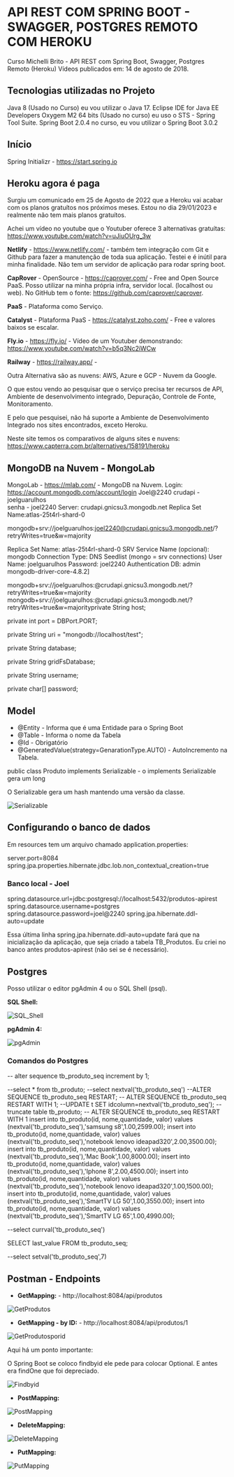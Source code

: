 # API REST COM SPRING BOOT - SWAGGER, POSTGRES REMOTO COM HEROKU

Curso Michelli Brito - API REST com Spring Boot, Swagger, Postgres Remoto (Heroku)
Vídeos publicados em: 14 de agosto de 2018.

## Tecnologias utilizadas no Projeto

Java 8 (Usado no Curso) eu vou utilizar o Java 17.
Eclipse IDE for Java EE Developers Oxygem M2 64 bits (Usado no curso) eu uso o STS - Spring Tool Suite.
Spring Boot 2.0.4 no curso, eu vou utilizar o Spring Boot 3.0.2

## Início

Spring Initializr - https://start.spring.io

## Heroku agora é paga

Surgiu um comunicado em 25 de Agosto de 2022 que a Heroku vai acabar com os planos gratuítos nos próximos meses. 
Estou no dia 29/01/2023 e realmente não tem mais planos gratuítos.

Achei um vídeo no youtube que o Youtuber oferece 3 alternativas gratuítas: https://www.youtube.com/watch?v=uJiuOUrg_3w


**Netlify** - https://www.netlify.com/ - também tem integração com Git e Github para fazer a manutenção de toda sua aplicação.
Testei e é inútil para minha finalidade. Não tem um servidor de aplicação para rodar spring boot.

**CapRover** - OpenSource - https://caprover.com/ - Free and Open Source PaaS. Posso utilizar na minha própria infra, servidor local. (localhost ou web).
No GitHub tem o fonte: https://github.com/caprover/caprover.

**PaaS** - Plataforma como Serviço.

**Catalyst** - Plataforma PaaS - https://catalyst.zoho.com/ - Free e valores baixos se escalar.

**Fly.io** - https://fly.io/ -
Vídeo de um Youtuber demonstrando: https://www.youtube.com/watch?v=b5q3Nc2iWCw

**Railway** - https://railway.app/ -

Outra Alternativa são as nuvens: AWS, Azure e GCP - Nuvem da Google.

O que estou vendo ao pesquisar que o serviço precisa ter recursos de API, Ambiente de desenvolvimento integrado, Depuração, Controle de Fonte, Monitoramento.

E pelo que pesquisei, não há suporte a Ambiente de Desenvolvimento Integrado nos sites encontrados, exceto Heroku.

Neste site temos os comparativos de alguns sites e nuvens: https://www.capterra.com.br/alternatives/158191/heroku

## MongoDB na Nuvem - MongoLab

MongoLab - https://mlab.com/ - MongoDB na Nuvem.
Login: https://account.mongodb.com/account/login
Joel@2240
crudapi - joelguarulhos  
senha - joel2240
Server: crudapi.gnicsu3.mongodb.net
Replica Set Name:atlas-25t4rl-shard-0

mongodb+srv://joelguarulhos:joel2240@crudapi.gnicsu3.mongodb.net/?retryWrites=true&w=majority


Replica Set Name: atlas-25t4rl-shard-0
SRV Service Name (opcional): mongodb
Connection Type: DNS Seedlist (mongo = srv connections)
User Name: joelguarulhos
Password: joel2240
Authentication DB: admin
mongodb-driver-core-4.8.2]

mongodb+srv://joelguarulhos:<password>@crudapi.gnicsu3.mongodb.net/?retryWrites=true&w=majority
mongodb+srv://joelguarulhos:<password>@crudapi.gnicsu3.mongodb.net/?retryWrites=true&w=majorityprivate String host;

private int port = DBPort.PORT;

private String uri = "mongodb://localhost/test";

private String database;

private String gridFsDatabase;

private String username;

private char[] password;

## Model

* @Entity - Informa que é uma Entidade para o Spring Boot
* @Table - Informa o nome da Tabela
* @Id - Obrigatório
* @GeneratedValue(strategy=GenarationType.AUTO) - AutoIncremento na Tabela.

public class Produto implements Serializable - o implements Serializable gera um long

O Serializable gera um hash mantendo uma versão da classe.

![Serializable](/Imagens/serializable.jpg "Serializable")

## Configurando o banco de dados

Em resources tem um arquivo chamado application.properties:

server.port=8084
spring.jpa.properties.hibernate.jdbc.lob.non_contextual_creation=true

### Banco local - Joel
spring.datasource.url=jdbc:postgresql://localhost:5432/produtos-apirest
spring.datasource.username=postgres
spring.datasource.password=joel@2240
spring.jpa.hibernate.ddl-auto=update 

Essa última linha spring.jpa.hibernate.ddl-auto=update  fará que na inicialização da aplicação, que seja criado a tabela TB_Produtos.
Eu criei no banco antes produtos-apirest (não sei se é necessário).

## Postgres

Posso utilizar o editor pgAdmin 4 ou o SQL Shell (psql).

**SQL Shell:**

![SQL_Shell](/Imagens/SQL_Shell.jpg "SQL_Shell")

**pgAdmin 4:**

![pgAdmin](/Imagens/pgAdmin.jpg "pgAdmin")

### Comandos do Postgres

-- alter sequence tb_produto_seq increment by 1;

--select * from tb_produto;
--select nextval('tb_produto_seq')
--ALTER SEQUENCE tb_produto_seq RESTART;
-- ALTER SEQUENCE tb_produto_seq RESTART WITH 1;
--UPDATE t SET idcolumn=nextval('tb_produto_seq');
--truncate table tb_produto;
-- ALTER SEQUENCE tb_produto_seq RESTART WITH 1
insert into tb_produto(id, nome,quantidade, valor) values (nextval('tb_produto_seq'),'samsung s8',1.00,2599.00);
insert into tb_produto(id, nome,quantidade, valor) values (nextval('tb_produto_seq'),'notebook lenovo ideapad320',2.00,3500.00);
insert into tb_produto(id, nome,quantidade, valor) values (nextval('tb_produto_seq'),'Mac Book',1.00,8000.00);
insert into tb_produto(id, nome,quantidade, valor) values (nextval('tb_produto_seq'),'Iphone 8',2.00,4500.00);
insert into tb_produto(id, nome,quantidade, valor) values (nextval('tb_produto_seq'),'notebook lenovo ideapad320',1.00,1500.00);
insert into tb_produto(id, nome,quantidade, valor) values (nextval('tb_produto_seq'),'SmartTV LG 50',1.00,3550.00);
insert into tb_produto(id, nome,quantidade, valor) values (nextval('tb_produto_seq'),'SmartTV LG 65',1.00,4990.00);

--select currval('tb_produto_seq')

SELECT last_value FROM tb_produto_seq;

--select setval('tb_produto_seq',7)

## Postman - Endpoints

* **GetMapping:** - http://localhost:8084/api/produtos

![GetProdutos](/Imagens/GetProdutos.jpg "GetProdutos")

* **GetMapping -  by ID:** - http://localhost:8084/api/produtos/1

![GetProdutosporid](/Imagens/GetProdutoporid.jpg "GetProdutosporid")

Aqui há um ponto importante: 

O Spring Boot se coloco findbyid ele pede para colocar Optional. E antes era findOne que foi depreciado.

![Findbyid](/Imagens/Findbyid.jpg "Findbyid")

* **PostMapping:**

![PostMapping](/Imagens/PostMapping.jpg "PostMapping")

* **DeleteMapping:**

![DeleteMapping](/Imagens/DeleteMapping.jpg "DeleteMapping")

* **PutMapping:** 

![PutMapping](/Imagens/PutMapping.jpg "PutMapping")





















